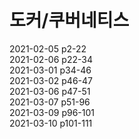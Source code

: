 # 도커/쿠버네티스

2021-02-05 p2-22  
2021-02-06 p22-34  
2021-03-01 p34-46  
2021-03-02 p46-47  
2021-03-06 p47-51  
2021-03-07 p51-96  
2021-03-09 p96-101   
2021-03-10 p101-111   
